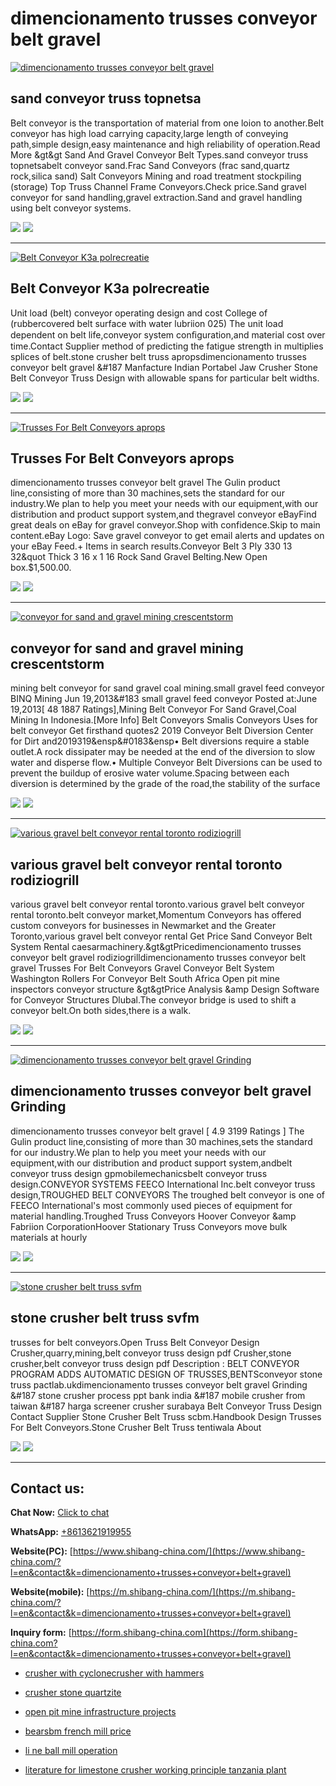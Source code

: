 # dimencionamento trusses conveyor belt gravel

<a href="https://swt.shibang-china.com/?l=en&img&k=dimencionamento+trusses+conveyor+belt+gravel" target="_blank">![dimencionamento trusses conveyor belt gravel](http://static.shibang-china.com/all-800x300/412.jpg)</a>

## sand conveyor truss topnetsa
Belt conveyor is the transportation of material from one loion to another.Belt conveyor has high load carrying capacity,large length of conveying path,simple design,easy maintenance and high reliability of operation.Read More &gt&gt Sand And Gravel Conveyor Belt Types.sand conveyor truss topnetsabelt conveyor sand.Frac Sand Conveyors (frac sand,quartz rock,silica sand) Salt Conveyors Mining and road treatment stockpiling (storage) Top Truss Channel Frame Conveyors.Check price.Sand gravel conveyor for sand handling,gravel extraction.Sand and gravel handling using belt conveyor systems.


<a href="https://whatsapp.shibangsoft.com/WhatsApp.php" target="_blank" title="WhatsApp">![](http://static.shibang-china.com/icon/whatsapp.png)</a> <a href="https://swt.shibang-china.com/?l=en&icon&k=dimencionamento+trusses+conveyor+belt+gravel" target="_blank">![](http://static.shibang-china.com/icon/chat-en.png)</a>

---

<a href="https://swt.shibang-china.com/?l=en&img&k=dimencionamento+trusses+conveyor+belt+gravel" target="_blank">![Belt Conveyor K3a polrecreatie](http://static.shibang-china.com/all-800x300/1106.jpg)</a>

## Belt Conveyor K3a polrecreatie
Unit load (belt) conveyor operating design and cost College of (rubbercovered belt surface with water lubriion 025) The unit load dependent on belt life,conveyor system conﬁguration,and material cost over time.Contact Supplier method of predicting the fatigue strength in multiplies splices of belt.stone crusher belt truss apropsdimencionamento trusses conveyor belt gravel &#187 Manfacture Indian Portabel Jaw Crusher Stone Belt Conveyor Truss Design with allowable spans for particular belt widths.


<a href="https://whatsapp.shibangsoft.com/WhatsApp.php" target="_blank" title="WhatsApp">![](http://static.shibang-china.com/icon/whatsapp.png)</a> <a href="https://swt.shibang-china.com/?l=en&icon&k=dimencionamento+trusses+conveyor+belt+gravel" target="_blank">![](http://static.shibang-china.com/icon/chat-en.png)</a>

---

<a href="https://swt.shibang-china.com/?l=en&img&k=dimencionamento+trusses+conveyor+belt+gravel" target="_blank">![Trusses For Belt Conveyors aprops](http://static.shibang-china.com/all-800x300/135.jpg)</a>

## Trusses For Belt Conveyors aprops
dimencionamento trusses conveyor belt gravel The Gulin product line,consisting of more than 30 machines,sets the standard for our industry.We plan to help you meet your needs with our equipment,with our distribution and product support system,and thegravel conveyor eBayFind great deals on eBay for gravel conveyor.Shop with confidence.Skip to main content.eBay Logo: Save gravel conveyor to get email alerts and updates on your eBay Feed.+ Items in search results.Conveyor Belt 3 Ply 330 13 32&quot Thick 3 16 x 1 16 Rock Sand Gravel Belting.New Open box.$1,500.00.


<a href="https://whatsapp.shibangsoft.com/WhatsApp.php" target="_blank" title="WhatsApp">![](http://static.shibang-china.com/icon/whatsapp.png)</a> <a href="https://swt.shibang-china.com/?l=en&icon&k=dimencionamento+trusses+conveyor+belt+gravel" target="_blank">![](http://static.shibang-china.com/icon/chat-en.png)</a>

---

<a href="https://swt.shibang-china.com/?l=en&img&k=dimencionamento+trusses+conveyor+belt+gravel" target="_blank">![conveyor for sand and gravel mining crescentstorm](http://static.shibang-china.com/all-800x300/655.jpg)</a>

## conveyor for sand and gravel mining crescentstorm
mining belt conveyor for sand gravel coal mining.small gravel feed conveyor BINQ Mining Jun 19,2013&#183 small gravel feed conveyor Posted at:June 19,2013[ 48 1887 Ratings],Mining Belt Conveyor For Sand Gravel,Coal Mining In Indonesia.[More Info] Belt Conveyors Smalis Conveyors Uses for belt conveyor Get firsthand quotes2 2019 Conveyor Belt Diversion Center for Dirt and2019319&ensp&#0183&ensp• Belt diversions require a stable outlet.A rock dissipater may be needed at the end of the diversion to slow water and disperse flow.• Multiple Conveyor Belt Diversions can be used to prevent the buildup of erosive water volume.Spacing between each diversion is determined by the grade of the road,the stability of the surface


<a href="https://whatsapp.shibangsoft.com/WhatsApp.php" target="_blank" title="WhatsApp">![](http://static.shibang-china.com/icon/whatsapp.png)</a> <a href="https://swt.shibang-china.com/?l=en&icon&k=dimencionamento+trusses+conveyor+belt+gravel" target="_blank">![](http://static.shibang-china.com/icon/chat-en.png)</a>

---

<a href="https://swt.shibang-china.com/?l=en&img&k=dimencionamento+trusses+conveyor+belt+gravel" target="_blank">![various gravel belt conveyor rental toronto rodiziogrill](http://static.shibang-china.com/all-800x300/203.jpg)</a>

## various gravel belt conveyor rental toronto rodiziogrill
various gravel belt conveyor rental toronto.various gravel belt conveyor rental toronto.belt conveyor market,Momentum Conveyors has offered custom conveyors for businesses in Newmarket and the Greater Toronto,various gravel belt conveyor rental Get Price Sand Conveyor Belt System Rental caesarmachinery.&gt&gtPricedimencionamento trusses conveyor belt gravel rodiziogrilldimencionamento trusses conveyor belt gravel Trusses For Belt Conveyors Gravel Conveyor Belt System Washington Rollers For Conveyor Belt South Africa Open pit mine inspectors conveyor structure &gt&gtPrice Analysis &amp Design Software for Conveyor Structures Dlubal.The conveyor bridge is used to shift a conveyor belt.On both sides,there is a walk.


<a href="https://whatsapp.shibangsoft.com/WhatsApp.php" target="_blank" title="WhatsApp">![](http://static.shibang-china.com/icon/whatsapp.png)</a> <a href="https://swt.shibang-china.com/?l=en&icon&k=dimencionamento+trusses+conveyor+belt+gravel" target="_blank">![](http://static.shibang-china.com/icon/chat-en.png)</a>

---

<a href="https://swt.shibang-china.com/?l=en&img&k=dimencionamento+trusses+conveyor+belt+gravel" target="_blank">![dimencionamento trusses conveyor belt gravel Grinding](http://static.shibang-china.com/all-800x300/514.jpg)</a>

## dimencionamento trusses conveyor belt gravel Grinding
dimencionamento trusses conveyor belt gravel [ 4.9 3199 Ratings ] The Gulin product line,consisting of more than 30 machines,sets the standard for our industry.We plan to help you meet your needs with our equipment,with our distribution and product support system,andbelt conveyor truss design gpmobilemechanicsbelt conveyor truss design.CONVEYOR SYSTEMS FEECO International Inc.belt conveyor truss design,TROUGHED BELT CONVEYORS The troughed belt conveyor is one of FEECO International's most commonly used pieces of equipment for material handling.Troughed Truss Conveyors Hoover Conveyor &amp Fabriion CorporationHoover Stationary Truss Conveyors move bulk materials at hourly


<a href="https://whatsapp.shibangsoft.com/WhatsApp.php" target="_blank" title="WhatsApp">![](http://static.shibang-china.com/icon/whatsapp.png)</a> <a href="https://swt.shibang-china.com/?l=en&icon&k=dimencionamento+trusses+conveyor+belt+gravel" target="_blank">![](http://static.shibang-china.com/icon/chat-en.png)</a>

---

<a href="https://swt.shibang-china.com/?l=en&img&k=dimencionamento+trusses+conveyor+belt+gravel" target="_blank">![stone crusher belt truss svfm](http://static.shibang-china.com/all-800x300/174.jpg)</a>

## stone crusher belt truss svfm
trusses for belt conveyors.Open Truss Belt Conveyor Design Crusher,quarry,mining,belt conveyor truss design pdf Crusher,stone crusher,belt conveyor truss design pdf Description : BELT CONVEYOR PROGRAM ADDS AUTOMATIC DESIGN OF TRUSSES,BENTSconveyor stone truss pactlab.ukdimencionamento trusses conveyor belt gravel Grinding &#187 stone crusher process ppt bank india &#187 mobile crusher from taiwan &#187 harga screener crusher surabaya Belt Conveyor Truss Design Contact Supplier Stone Crusher Belt Truss scbm.Handbook Design Trusses For Belt Conveyors.Stone Crusher Belt Truss tentiwala About


<a href="https://whatsapp.shibangsoft.com/WhatsApp.php" target="_blank" title="WhatsApp">![](http://static.shibang-china.com/icon/whatsapp.png)</a> <a href="https://swt.shibang-china.com/?l=en&icon&k=dimencionamento+trusses+conveyor+belt+gravel" target="_blank">![](http://static.shibang-china.com/icon/chat-en.png)</a>

---
## Contact us:

**Chat Now:** [Click to chat](https://swt.shibang-china.com?l=en&contact&k=dimencionamento+trusses+conveyor+belt+gravel)

**WhatsApp:**  [+8613621919955](https://whatsapp.shibangsoft.com/WhatsApp.php)

**Website(PC):** [https://www.shibang-china.com/](https://www.shibang-china.com/?l=en&contact&k=dimencionamento+trusses+conveyor+belt+gravel)

**Website(mobile):** [https://m.shibang-china.com/](https://m.shibang-china.com/?l=en&contact&k=dimencionamento+trusses+conveyor+belt+gravel)

**Inquiry form:** [https://form.shibang-china.com](https://form.shibang-china.com?l=en&contact&k=dimencionamento+trusses+conveyor+belt+gravel)

* [crusher with cyclonecrusher with hammers](../119/crusher%20with%20cyclonecrusher%20with%20hammers.md)

* [crusher stone quartzite](../124/crusher%20stone%20quartzite.md)

* [open pit mine infrastructure projects](../123/open%20pit%20mine%20infrastructure%20projects.md)

* [bearsbm french mill price](../115/bearsbm%20french%20mill%20price.md)

* [li ne ball mill operation](../115/li%20ne%20ball%20mill%20operation.md)

* [literature for limestone crusher working principle tanzania plant](../115/literature%20for%20limestone%20crusher%20working%20principle%20tanzania%20plant.md)